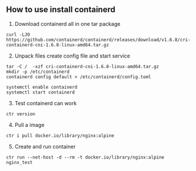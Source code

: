 ## How to use install containerd

1. Download containerd all in one tar package

```shell
curl -LJO https://github.com/containerd/containerd/releases/download/v1.6.8/cri-containerd-cni-1.6.8-linux-amd64.tar.gz
```



2. Unpack files create config file and start service

```shell
tar -C /  -xzf cri-containerd-cni-1.6.8-linux-amd64.tar.gz
mkdir -p /etc/containerd
containerd config default > /etc/containerd/config.toml

systemctl enable containerd
systemctl start containerd
```

3. Test containerd can work 

```shell
ctr version
```
4. Pull a image
```shell
ctr i pull docker.io/library/nginx:alpine
```

5. Create and run container
```shell
ctr run --net-host -d --rm -t docker.io/library/nginx:alpine nginx_test
```

